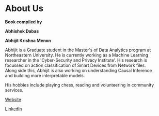 # About Us

**Book compiled by** 

**Abhishek Dabas** 

**Abhijit Krishna Menon** 

Abhijit is a Graduate student in the Master's of Data Analytics program at Northeastern University. He is currently working 
as a Machine Learning researcher in the 'Cyber-Security and Privacy Institute'. His research is focussed on action classification of 
Smart Devices from Network files. Along side this, Abhijit is also working on understanding Causal Inference and building more interpretable models.

His hobbies include playing chess, reading and volunteering in community services. 

[Website](https://www.abhijitkmenon.com/)

[LinkedIn](https://www.linkedin.com/in/abhijit-krishna-menon/)




